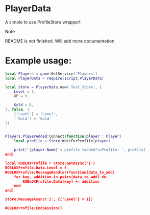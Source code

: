 # PlayerData
A simple to use ProfileStore wrapper!

>[!NOTE]
>README is not finished. Will add more documentation.

# Example usage:
```lua
local Players = game:GetService('Players')
local PlayerData = require(script.PlayerData)

local Store = PlayerData.new('Test_Store', {
	Level = 1,
	XP = 0,

	Gold = 0,
}, false, {
	['Level'] = 'Level',
	['Gold'] = 'Gold'
})


Players.PlayerAdded:Connect(function(player : Player)
	local profile = Store:WaitForProfile(player)
	
	print(`{player.Name}'s profile loaded!\nProfile: `, profile)
end)

local ROBLOXProfile = Store:GetAsync('1')
ROBLOXProfile.Data.Level = 5
ROBLOXProfile:MessageHandler(function(data_to_add)
	for key, addition in pairs(data_to_add) do
		ROBLOXProfile.Data[key] += addition
	end
end)

Store:MessageAsync('1', {['Level'] = 1})

ROBLOXProfile:EndSession()
```
